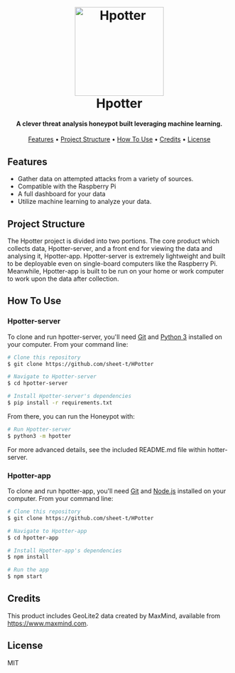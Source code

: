 <h1 align="center">
  <br>
  <img src="https://i.imgur.com/gNYWW8e.png" alt="Hpotter" width="200">
  <br>
  Hpotter
  <br>
</h1>

<h4 align="center">A clever threat analysis honeypot built leveraging machine learning.</h4>

<p align="center">
  <a href="#features">Features</a> •
  <a href="#project-structure">Project Structure</a> •
  <a href="#how-to-use">How To Use</a> •
  <a href="#credits">Credits</a> •
  <a href="#license">License</a>
</p>

## Features

* Gather data on attempted attacks from a variety of sources.
* Compatible with the Raspberry Pi
* A full dashboard for your data
* Utilize machine learning to analyze your data.

## Project Structure
The Hpotter project is divided into two portions. The core product which collects data, Hpotter-server, and a front end for viewing the data and analysing it, Hpotter-app. Hpotter-server is extremely lightweight and built to be deployable even on single-board computers like the Raspberry Pi. Meanwhile, Hpotter-app is built to be run on your home or work computer to work upon the data after collection. 


## How To Use

### Hpotter-server

To clone and run hpotter-server, you'll need [Git](https://git-scm.com) and [Python 3](https://www.python.org/) installed on your computer. From your command line:

```bash
# Clone this repository
$ git clone https://github.com/sheet-t/HPotter

# Navigate to Hpotter-server
$ cd hpotter-server

# Install Hpotter-server's dependencies
$ pip install -r requirements.txt

```

From there, you can run the Honeypot with:

```bash
# Run Hpotter-server
$ python3 -m hpotter

```

For more advanced details, see the included README.md file within hotter-server.

### Hpotter-app
To clone and run hpotter-app, you'll need [Git](https://git-scm.com) and [Node.js](https://nodejs.org/en/download/) installed on your computer. From your command line:

```bash
# Clone this repository
$ git clone https://github.com/sheet-t/HPotter

# Navigate to Hpotter-app
$ cd hpotter-app

# Install Hpotter-app's dependencies
$ npm install

# Run the app
$ npm start
```

## Credits

This product includes GeoLite2 data created by MaxMind, available from https://www.maxmind.com.

## License

MIT
